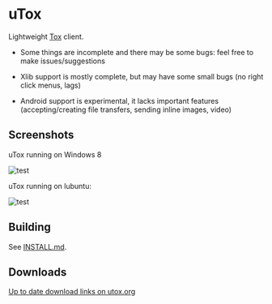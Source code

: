 # uTox

Lightweight [Tox](https://github.com/irungentoo/ProjectTox-Core) client.

* Some things are incomplete and there may be some bugs: feel free to make issues/suggestions

* Xlib support is mostly complete, but may have some small bugs (no right click menus, lags)

* Android support is experimental, it lacks important features (accepting/creating file transfers, sending inline images, video)

## Screenshots

uTox running on Windows 8

![test](https://raw.github.com/notsecure/uTox/master/images/uTox-win32.png "uTox running on Windows 8")

uTox running on lubuntu:

![test](https://raw.github.com/notsecure/uTox/master/images/uTox-xlib.png "uTox running on lubuntu")


## Building

See [INSTALL.md](INSTALL.md).

## Downloads

[Up to date download links on utox.org](http://utox.org)
